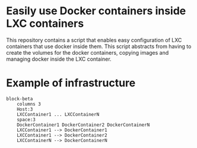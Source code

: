 # Easily use Docker containers inside LXC containers

This repository contains a script that enables easy configuration of LXC containers that use docker inside them. This script abstracts from having to create the volumes for the docker containers, copying images and managing docker inside the LXC container.

# Example of infrastructure

```mermaid
block-beta
    columns 3
    Host:3
    LXCContainer1 ... LXCContainerN
    space:3
    DockerContainer1 DockerContainer2 DockerContainerN
    LXCContainer1 --> DockerContainer1
    LXCContainer1 --> DockerContainer2
    LXCContainerN --> DockerContainerN
```